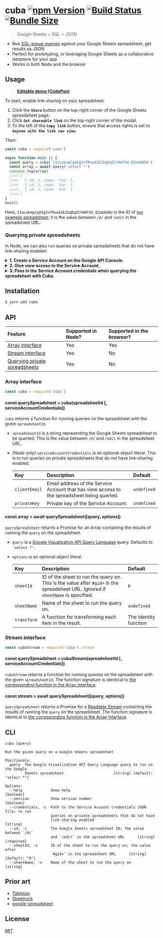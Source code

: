 # cuba [![npm Version](https://badgen.net/npm/v/cuba)](https://www.npmjs.org/package/cuba) [![Build Status](https://badgen.net/travis/yuanqing/cuba?label=build)](https://travis-ci.org/yuanqing/cuba) [![Bundle Size](https://badgen.net/bundlephobia/minzip/cuba)](https://bundlephobia.com/result?p=cuba)

> Google Sheets + SQL = JSON

- Run [SQL-esque queries](https://developers.google.com/chart/interactive/docs/querylanguage#overview) against your Google Sheets spreadsheet, get results as JSON
- Perfect for prototyping, or leveraging Google Sheets as a collaborative datastore for your app
- Works in both Node and the browser

## Usage

> [**Editable demo (CodePen)**](https://codepen.io/lyuanqing/pen/bMdXgY)

To start, enable link-sharing on your spreadsheet:

1. Click the **`Share`** button on the top-right corner of the Google Sheets spreadsheet page.
2. Click **`Get shareable link`** on the top-right corner of the modal.
3. To the left of the **`Copy link`** button, ensure that access rights is set to **`Anyone with the link can view`**.

Then:

```js
const cuba = require('cuba')

async function main () {
  const query = cuba('1InLekepCq4XgInfMueA2E2bqDqICVHHTXd_QZab0AOU')
  const array = await query('select *')
  console.log(array)
  //=> [
  //=>   { id: 1, name: 'foo' },
  //=>   { id: 2, name: 'bar' },
  //=>   { id: 3, name: 'baz' }
  //=> ]
}
main()
```

Here, `1InLekepCq4XgInfMueA2E2bqDqICVHHTXd_QZab0AOU` is the ID of [our example spreadsheet](https://docs.google.com/spreadsheets/d/1InLekepCq4XgInfMueA2E2bqDqICVHHTXd_QZab0AOU/edit#gid=0); it is the value between `/d/` and `/edit` in the spreadsheet URL.

### Querying private spreadsheets

In Node, we can also run queries on private spreadsheets that do not have link-sharing enabled:

<details>
<summary><strong>1. Create a Service Account on the Google API Console.</strong></summary>
<p>

1. Navigate to [the Google API Console](https://console.developers.google.com/apis/dashboard)
2. Select a project from the drop-down box in the top bar.
3. Click **`Credentials`** (the Key icon) on the left navigation bar.
4. Click the **`Create credentials`** drop-down box, and select **`Service account key`**.
5. Click the **`Select…`** drop-down box, and select **`New service account`**.
6. Enter a **`Service account name`**. For **`Role`**, select **`Project › Viewer`**. For **`Key type`**, select **`JSON`**.
7. Click the **`Create`** button. This will generate a JSON file with the Service Account credentials. Note the `client_email` and `private_key` values in this JSON file.

</p>
</details>

<details>
<summary><strong>2. Give view access to the Service Account.</strong></summary>
<p>

1. Navigate to your spreadsheet.
2. Click the **`Share`** button on the top-right corner of the page.
3. In the **`Enter names or email addresses…`** text box, enter the `client_email` of the Service Account, then click the **`Send`** button.

</p>
</details>

<details>
<summary><strong>3. Pass in the Service Account credentials when querying the spreadsheet with Cuba.</strong></summary>
<p>

- With [the API](#api), pass in a `serviceAccountCredentials` object, specifying the `clientEmail` and `privateKey`.
- With [the CLI](#cli), use the `--credentials` (or `-c`) flag to specify the path to the Service Account credentials JSON file.

</p>
</details>

## Installation

```sh
$ yarn add cuba
```

## API

Feature | Supported in Node? | Supported in the browser?
:-|:-|:-
[Array interface](#-array-interface) | Yes | Yes
[Stream interface](#-stream-interface) | Yes | No
[Querying private spreadsheets](#querying-private-spreadsheets) | Yes | No

### Array interface

```js
const cuba = require('cuba')
```

#### const querySpreadsheet = cuba(spreadsheetId [, serviceAccountCredentials])

`cuba` returns a function for running queries on the spreadsheet with the given `spreadsheetId`.

- `spreadsheetId` is a string representing the Google Sheets spreadsheet to be queried. This is the value between `/d/` and `/edit` in the spreadsheet URL.

- *(Node only)* `serviceAccountCredentials` is an optional object literal. This is to run queries on private spreadsheets that do not have link-sharing enabled.

    Key | Description | Default
    :-|:-|:-
    `clientEmail` | Email address of the Service Account that has view access to the spreadsheet being queried. | `undefined`
    `privateKey` | Private key of the Service Account. | `undefined`

#### const array = await querySpreadsheet([query, options])

`querySpreadsheet` returns a Promise for an Array containing the results of running the `query` on the spreadsheet.

- `query` is a [Google Visualization API Query Language](https://developers.google.com/chart/interactive/docs/querylanguage#overview) query. Defaults to `'select *'`.
- `options` is an optional object literal.

    Key | Description | Default
    :-|:-|:-
    `sheetId` | ID of the sheet to run the query on. This is the value after `#gid=` in the spreadsheet URL. Ignored if `sheetName` is specified. | `0`
    `sheetName` | Name of the sheet to run the query on. | `undefined`
    `transform` | A function for transforming each item in the result. | The identity function

### Stream interface

```js
const cubaStream = require('cuba').stream
```

#### const querySpreadsheet = cubaStream(spreadsheetId [, serviceAccountCredentials])

`cubaStream` returns a function for running queries on the spreadsheet with the given `spreadsheetId`. The function signature is identical to [the corresponding function in the Array interface](#const-queryspreadsheet--cubaspreadsheetid).

#### const stream = await querySpreadsheet([query, options])

`querySpreadsheet` returns a Promise for a [Readable Stream](https://nodejs.org/api/stream.html#stream_class_stream_readable) containing the results of running the `query` on the spreadsheet. The function signature is identical to [the corresponding function in the Array interface](#const-array--await-queryspreadsheetquery-options).

## CLI

```
cuba [query]

Run the given query on a Google Sheets spreadsheet

Positionals:
  query  The Google Visualization API Query Language query to run on the Google
         Sheets spreadsheet                       [string] [default: "select *"]

Options:
  --help             Show help                                         [boolean]
  --version          Show version number                               [boolean]
  --credentials, -c  Path to the Service Account credentials JSON file; to run
                     queries on private spreadsheets that do not have
                     link-sharing enabled                               [string]
  --id, -i           The Google Sheets spreadsheet ID; the value between `/d/`
                     and `/edit` in the spreadsheet URL      [string] [required]
  --sheetId, -s      ID of the sheet to run the query on; the value after
                     `#gid=` in the spreadsheet URL      [string] [default: "0"]
  --sheetName, -n    Name of the sheet to run the query on              [string]
```

## Prior art

- [Tabletop](https://github.com/jsoma/tabletop)
- [Sheetrock](https://github.com/chriszarate/sheetrock)
- [google-spreadsheet](https://github.com/theoephraim/node-google-spreadsheet)

## License

[MIT](LICENSE.md)
